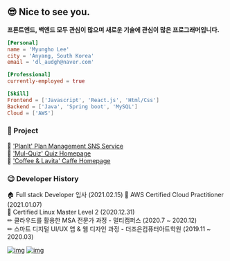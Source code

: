## 😎 Nice to see you.

**프론트엔드, 백엔드 모두 관심이 많으며 새로운 기술에 관심이 많은 프로그래머입니다.**

```toml
[Personal]
name = 'Myungho Lee'
city = 'Anyang, South Korea'
email = 'dl_audgh@naver.com'

[Professional]
currently-employed = true

[Skill]
Frontend = ['Javascript', 'React.js', 'Html/Css']
Backend = ['Java', 'Spring boot', 'MySQL']
Cloud = ['AWS']
```
<h3>📖 Project</h3>
<p>
📘 <a href = "https://github.com/2myungho/Project"> 'PlanIt' Plan Management SNS Service </a> </br>
📗 <a href = "https://github.com/hyeyoon0808/Mul-quiz"> 'Mul-Quiz' Quiz Homepage </a> </br>
📕 <a href = "https://github.com/2myungho/CoffeeLavita_Project"> 'Coffee & Lavita' Caffe Homepage </a> </br>
</p>


<h3>😉 Developer History</h3>
<p>
🏠 Full stack Developer 입사 (2021.02.15)
📜 AWS Certified Cloud Practitioner (2021.01.07)</br>
📜 Certified Linux Master Level 2 (2020.12.31) </br>
✏ 클라우드를 활용한 MSA 전문가 과정 - 멀티캠퍼스 (2020.7 ~ 2020.12)</br>
✏ 스마트 디지털 UI/UX 앱 & 웹 디자인 과정 - 더조은컴퓨터아트학원 (2019.11 ~ 2020.03)</br>
</p>

[![img](https://camo.githubusercontent.com/cbc854f14dc085a924da2534104c794ca78d82e06e9c02629530d3cf28b944e7/68747470733a2f2f696d672e736869656c64732e696f2f62616467652f696e7374616772616d2d4534343035462e7376673f7374796c653d666f722d7468652d6261646765266c6f676f3d696e7374616772616d266c6f676f436f6c6f723d7768697465)](https://www.instagram.com/dl_audgh/)  [![img](https://camo.githubusercontent.com/fb6d3697ea1b63b88f1a5c69c00d63da09b38c6247447b3ccaf7b8eedb407821/68747470733a2f2f696d672e736869656c64732e696f2f62616467652f65e280916d61696c2d4431343833362e7376673f7374796c653d666f722d7468652d6261646765266c6f676f3d474d61696c266c6f676f436f6c6f723d7768697465)](mailto:dl_audgh@naver.com) 

